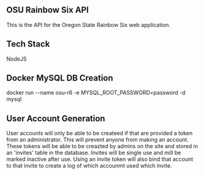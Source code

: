 ## OSU Rainbow Six API
This is the API for the Oregon State Rainbow Six web application.

## Tech Stack
NodeJS

## Docker MySQL DB Creation
docker run --name osu-r6 -e MYSQL_ROOT_PASSWORD=password -d mysql


## User Account Generation
User accounts will only be able to be createed if that are provided a token from an administrator. This will prevent anyone from making an account. These tokens will be able to be creazted by admins on the site and stored in an 'invites' table in the database. Invites will be single use and mill be marked inactive after use. Using an invite token will also bind that account to that invite to create a log of which accounmt used which invite.